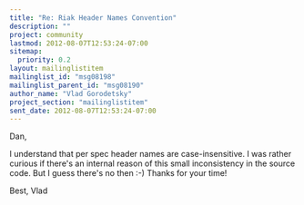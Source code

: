 ```yaml
---
title: "Re: Riak Header Names Convention"
description: ""
project: community
lastmod: 2012-08-07T12:53:24-07:00
sitemap:
  priority: 0.2
layout: mailinglistitem
mailinglist_id: "msg08198"
mailinglist_parent_id: "msg08190"
author_name: "Vlad Gorodetsky"
project_section: "mailinglistitem"
sent_date: 2012-08-07T12:53:24-07:00
---
```



Dan,

I understand that per spec header names are case-insensitive. I was
rather curious if there's an internal reason of this small
inconsistency in the source code.
But I guess there's no then :-) Thanks for your time!

Best,
Vlad

